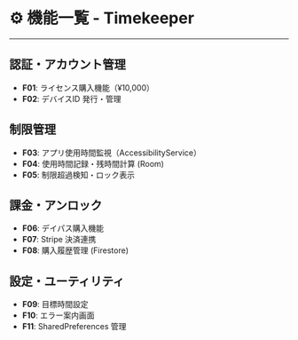 # ⚙️ 機能一覧 - Timekeeper

---

## 認証・アカウント管理

- **F01**: ライセンス購入機能（¥10,000）
- **F02**: デバイスID 発行・管理

## 制限管理

- **F03**: アプリ使用時間監視（AccessibilityService）
- **F04**: 使用時間記録・残時間計算 (Room)
- **F05**: 制限超過検知・ロック表示

## 課金・アンロック

- **F06**: デイパス購入機能
- **F07**: Stripe 決済連携
- **F08**: 購入履歴管理 (Firestore)

## 設定・ユーティリティ

- **F09**: 目標時間設定
- **F10**: エラー案内画面
- **F11**: SharedPreferences 管理